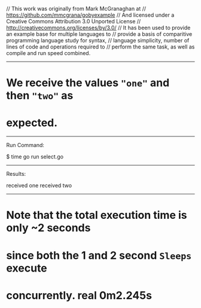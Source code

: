 // This work was originally from Mark McGranaghan at
// https://github.com/mmcgrana/gobyexample
// And licensed under a Creative Commons Attribution 3.0 Unported License
// http://creativecommons.org/licenses/by/3.0/
// It has been used to provide an example base for multiple languages to
// provide a basis of comparitive programming language study for syntax,
// language simplicity, number of lines of code and operations required to
// perform the same task, as well as compile and run speed combined.

_______________________________________________________________________________
# We receive the values `"one"` and then `"two"` as
# expected.

_______________________________________________________________________________
Run Command:

$ time go run select.go

_______________________________________________________________________________
Results:

received one
received two

_______________________________________________________________________________
# Note that the total execution time is only ~2 seconds
# since both the 1 and 2 second `Sleeps` execute
# concurrently. real	0m2.245s
